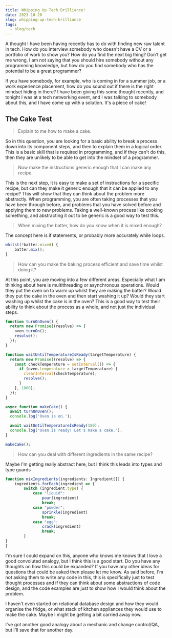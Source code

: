 ```yaml
---
title: Whipping Up Tech Brilliance!
date: 2023-10-20
slug: whipping-up-tech-brilliance
tags:
  - blog/tech
---
```


A thought I have been having recently has to do with finding new raw talent in tech. How do you interview somebody who doesn't have a CV or a portfolio of work to show you? How do you find the next big thing? Don't get me wrong, I am not saying that you should hire somebody without any programming knowledge, but how do you find somebody who has the potential to be a great programmer?

If you have somebody, for example, who is coming in for a summer job, or a work experience placement, how do you sound out if there is the right mindset hiding in there? I have been giving this some thought recently, and tonight I was at a tech networking event, and I was talking to somebody about this, and I have come up with a solution. It's a piece of cake!

## The Cake Test

> Explain to me how to make a cake.

So in this question, you are looking for a basic ability to break a process down into its component steps, and then to explain them in a logical order. This is a basic skill that is required in programming, and if they can't do this, then they are unlikely to be able to get into the mindset of a programmer.

> Now make the instructions generic enough that I can make any recipe.

This is the next step, it is easy to make a set of instructions for a specific recipe, but can they make it generic enough that it can be applied to any recipe? This will show that they can think about the problem more abstractly. When programming, you are often taking processes that you have been through before, and problems that you have solved before and applying them to new problems. Taking a well-known process like cooking something, and abstracting it out to be generic is a good way to test this.

> When mixing the batter, how do you know when it is mixed enough?

The concept here is if statements, or probably more accurately while loops.

```typescript
whilst(!batter.mixed) {
    batter.mix();
}
```

> How can you make the baking process efficient and save time whilst doing it?

At this point, you are moving into a few different areas. Especially what I am thinking about here is multithreading or asynchronous operations. Would they put the oven on to warm up whilst they are making the batter? Would they put the cake in the oven and then start washing it up? Would they start washing up whilst the cake is in the oven? This is a good way to test their ability to think about the process as a whole, and not just the individual steps.

```typescript
function turnOnOven() {
  return new Promise((resolve) => {
    oven.turnOn();
    resolve();
  });
}

function waitUntilTemperatureIsReady(targetTemperature) {
  return new Promise((resolve) => {
    const checkTemperature = setInterval(() => {
      if (oven.temperature > targetTemperature) {
        clearInterval(checkTemperature);
        resolve();
      }
    }, 1000);
  });
}

async function makeCake() {
  await turnOnOven();
  console.log('Oven is on.');

  await waitUntilTemperatureIsReady(180);
  console.log("Oven is ready! Let's make a cake.");
}

makeCake();
```

> How can you deal with different ingredients in the same recipe?

Maybe I'm getting really abstract here, but I think this leads into types and type guards

```typescript
function mixIngredients(ingredients: Ingredient[]) {
    ingredients.forEach(ingredient => {
        switch (ingredient.type) {
            case "liquid":
                pour(ingredient)
                break;
            case "powder":
                sprinkle(ingredient)
                break;
            case "egg":
                crack(ingredient)
                break;
        }
}
}
```

I'm sure I could expand on this, anyone who knows me knows that I love a good convoluted analogy, but I think this is a good start. Do you have any thoughts on how this could be expanded? If you have any other ideas for questions that could be asked then please let me know. As said before, I'm not asking them to write any code in this, this is specifically just to test thought processes and if they can think about some abstractions of code design, and the code examples are just to show how I would think about the problem.

I haven't even started on relational database design and how they would organise the fridge, or what stack of kitchen appliances they would use to make the cake. Maybe I might be getting a bit carried away now.

I've got another good analogy about a mechanic and change control/QA, but I'll save that for another day.
